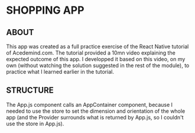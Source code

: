 # SHOPPING APP

## ABOUT

This app was created as a full practice exercise of the React Native tutorial of Acedemind.com.
The tutorial provided a 10mn video explaining the expected outcome of this app. I developped it based on this video, on my own (without watching the solution suggested in the rest of the module), to practice what I learned earlier in the tutorial.

## STRUCTURE

The App.js component calls an AppContainer component, because I needed to use the store to set the dimension and orientation of the whole app (and the Provider surrounds what is returned by App.js, so I couldn't use the store in App.js).